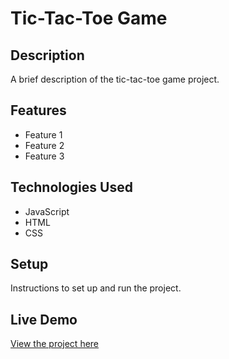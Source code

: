 # Tic-Tac-Toe Game

## Description

A brief description of the tic-tac-toe game project.

## Features

- Feature 1
- Feature 2
- Feature 3

## Technologies Used

- JavaScript
- HTML
- CSS

## Setup

Instructions to set up and run the project.

## Live Demo

[View the project here](https://deepakkumar55.github.io/200-JAVASCRIPT-PROJECT/23-23-tic_tac_toe_game/)
